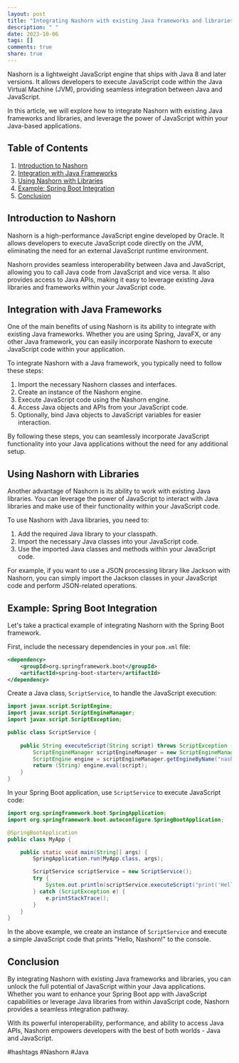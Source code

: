 ```yaml
---
layout: post
title: "Integrating Nashorn with existing Java frameworks and libraries"
description: " "
date: 2023-10-06
tags: []
comments: true
share: true
---
```


Nashorn is a lightweight JavaScript engine that ships with Java 8 and later versions. It allows developers to execute JavaScript code within the Java Virtual Machine (JVM), providing seamless integration between Java and JavaScript.

In this article, we will explore how to integrate Nashorn with existing Java frameworks and libraries, and leverage the power of JavaScript within your Java-based applications.

## Table of Contents

1. [Introduction to Nashorn](#introduction-to-nashorn)
2. [Integration with Java Frameworks](#integration-with-java-frameworks)
3. [Using Nashorn with Libraries](#using-nashorn-with-libraries)
4. [Example: Spring Boot Integration](#example-spring-boot-integration)
5. [Conclusion](#conclusion)

## Introduction to Nashorn

Nashorn is a high-performance JavaScript engine developed by Oracle. It allows developers to execute JavaScript code directly on the JVM, eliminating the need for an external JavaScript runtime environment.

Nashorn provides seamless interoperability between Java and JavaScript, allowing you to call Java code from JavaScript and vice versa. It also provides access to Java APIs, making it easy to leverage existing Java libraries and frameworks within your JavaScript code.

## Integration with Java Frameworks

One of the main benefits of using Nashorn is its ability to integrate with existing Java frameworks. Whether you are using Spring, JavaFX, or any other Java framework, you can easily incorporate Nashorn to execute JavaScript code within your application.

To integrate Nashorn with a Java framework, you typically need to follow these steps:

1. Import the necessary Nashorn classes and interfaces.
2. Create an instance of the Nashorn engine.
3. Execute JavaScript code using the Nashorn engine.
4. Access Java objects and APIs from your JavaScript code.
5. Optionally, bind Java objects to JavaScript variables for easier interaction.

By following these steps, you can seamlessly incorporate JavaScript functionality into your Java applications without the need for any additional setup.

## Using Nashorn with Libraries

Another advantage of Nashorn is its ability to work with existing Java libraries. You can leverage the power of JavaScript to interact with Java libraries and make use of their functionality within your JavaScript code.

To use Nashorn with Java libraries, you need to:

1. Add the required Java library to your classpath.
2. Import the necessary Java classes into your JavaScript code.
3. Use the imported Java classes and methods within your JavaScript code.

For example, if you want to use a JSON processing library like Jackson with Nashorn, you can simply import the Jackson classes in your JavaScript code and perform JSON-related operations.

## Example: Spring Boot Integration

Let's take a practical example of integrating Nashorn with the Spring Boot framework. 

First, include the necessary dependencies in your `pom.xml` file:

```xml
<dependency>
    <groupId>org.springframework.boot</groupId>
    <artifactId>spring-boot-starter</artifactId>
</dependency>
```

Create a Java class, `ScriptService`, to handle the JavaScript execution:

```java
import javax.script.ScriptEngine;
import javax.script.ScriptEngineManager;
import javax.script.ScriptException;

public class ScriptService {
    
    public String executeScript(String script) throws ScriptException {
        ScriptEngineManager scriptEngineManager = new ScriptEngineManager();
        ScriptEngine engine = scriptEngineManager.getEngineByName("nashorn");
        return (String) engine.eval(script);
    }
}
```

In your Spring Boot application, use `ScriptService` to execute JavaScript code:

```java
import org.springframework.boot.SpringApplication;
import org.springframework.boot.autoconfigure.SpringBootApplication;

@SpringBootApplication
public class MyApp {

    public static void main(String[] args) {
        SpringApplication.run(MyApp.class, args);

        ScriptService scriptService = new ScriptService();
        try {
            System.out.println(scriptService.executeScript("print('Hello, Nashorn!');"));
        } catch (ScriptException e) {
            e.printStackTrace();
        }
    }
}
```

In the above example, we create an instance of `ScriptService` and execute a simple JavaScript code that prints "Hello, Nashorn!" to the console.

## Conclusion

By integrating Nashorn with existing Java frameworks and libraries, you can unlock the full potential of JavaScript within your Java applications. Whether you want to enhance your Spring Boot app with JavaScript capabilities or leverage Java libraries from within JavaScript code, Nashorn provides a seamless integration pathway.

With its powerful interoperability, performance, and ability to access Java APIs, Nashorn empowers developers with the best of both worlds - Java and JavaScript.

#hashtags #Nashorn #Java